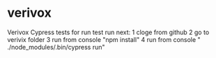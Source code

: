 # verivox
Verivox Cypress tests
for run test run next:
1 cloge from github
2 go to verivix folder
3 run from console "npm install"
4 run from console " ./node_modules/.bin/cypress run"
